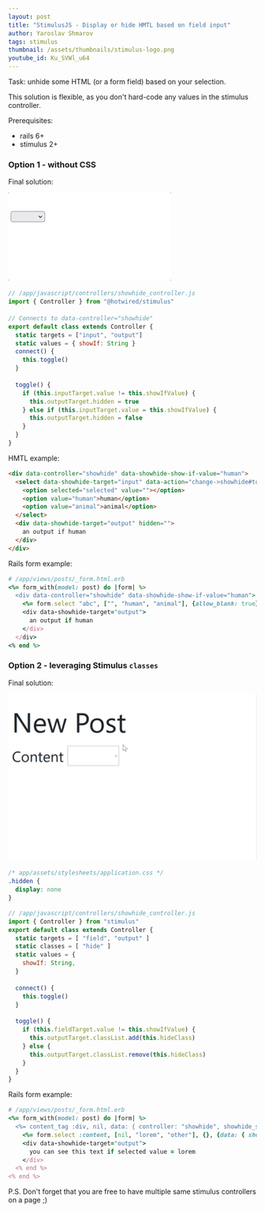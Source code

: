 ```yaml
---
layout: post
title: "StimulusJS - Display or hide HMTL based on field input"
author: Yaroslav Shmarov
tags: stimulus
thumbnail: /assets/thumbnails/stimulus-logo.png
youtube_id: Ku_SVWl_u64
---
```


Task: unhide some HTML (or a form field) based on your selection.

This solution is flexible, as you don't hard-code any values in the stimulus controller.

Prerequisites:
* rails 6+
* stimulus 2+

### Option 1 - without CSS

Final solution:

![show-html-if-selected-value-matches.gif](/assets/images/show-html-if-selected-value-matches.gif)

```js
// /app/javascript/controllers/showhide_controller.js
import { Controller } from "@hotwired/stimulus"

// Connects to data-controller="showhide"
export default class extends Controller {
  static targets = ["input", "output"]
  static values = { showIf: String }
  connect() {
    this.toggle()
  }

  toggle() {
    if (this.inputTarget.value != this.showIfValue) {
      this.outputTarget.hidden = true
    } else if (this.inputTarget.value = this.showIfValue) {
      this.outputTarget.hidden = false
    }
  }
}
```

HMTL example:

```html
<div data-controller="showhide" data-showhide-show-if-value="human">
  <select data-showhide-target="input" data-action="change->showhide#toggle">
    <option selected="selected" value=""></option>
    <option value="human">human</option>
    <option value="animal">animal</option>
  </select>
  <div data-showhide-target="output" hidden="">
    an output if human
  </div>
</div>
```

Rails form example:

```ruby
# /app/views/posts/_form.html.erb
<%= form_with(model: post) do |form| %>
  <div data-controller="showhide" data-showhide-show-if-value="human">
    <%= form.select "abc", ["", "human", "animal"], {allow_blank: true}, {data: {showhide_target: "input", action: "change->showhide#toggle"}} %>
    <div data-showhide-target="output">
      an output if human
    </div>
  </div>
<% end %>
```

### Option 2 - leveraging Stimulus `classes`

Final solution:

![stimulus-unhide-based-on-input.gif](/assets/images/stimulus-unhide-based-on-input.gif)


```css
/* app/assets/stylesheets/application.css */
.hidden {
  display: none
}
```

```js
// /app/javascript/controllers/showhide_controller.js
import { Controller } from "stimulus"
export default class extends Controller {
  static targets = [ "field", "output" ]
  static classes = [ "hide" ]
  static values = {
    showIf: String,
  }

  connect() {
    this.toggle()
  }

  toggle() {
    if (this.fieldTarget.value != this.showIfValue) {
      this.outputTarget.classList.add(this.hideClass)
    } else {
      this.outputTarget.classList.remove(this.hideClass)
    }
  }
}
```

Rails form example:

```ruby
# /app/views/posts/_form.html.erb
<%= form_with(model: post) do |form| %>
  <%= content_tag :div, nil, data: { controller: "showhide", showhide_show_if_value: "lorem", showhide_hide_class: "hidden" } do %>
    <%= form.select :content, [nil, "lorem", "other"], {}, {data: { showhide_target: "field", action: "change->showhide#toggle" }} %>
    <div data-showhide-target="output">
      you can see this text if selected value = lorem
    </div>
  <% end %>
<% end %>
```

P.S. Don't forget that you are free to have multiple same stimulus controllers on a page ;)
